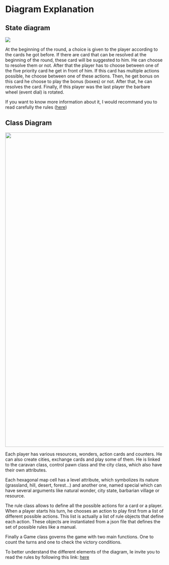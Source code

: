 # Diagram Explanation

## State diagram

<img src="./res/state-digram">

At the beginning of the round, a choice is given to the player according to the cards he got before. If there are card that can be resolved at the beginning of the round, these card will be suggested to him. He can choose to resolve them or not.
After that the player has to choose between one of the five priority card he get in front of him. If this card has multiple actions possible, he choose between one of these actions. Then, he get bonus on this card he choose to play the bonus (boxes) or not.
After that, he can resolves the card. 
Finally, if this player was the last player the barbare wheel (event dial) is rotated.

If you want to know more information about it, I would recommand you to read carefully the rules ([here](https://niskut.github.io/Civilization/md_docs_rules_rules.html))

## Class Diagram

<img src="class-diagram.png" width="1000">

Each player has various resources, wonders, action cards and counters. He can also create cities, exchange cards and play some of them. He is linked to the caravan class, control pawn class and the city class, which also have their own attributes.

Each hexagonal map cell has a level attribute, which symbolizes its nature (grassland, hill, desert, forest...) and another one, named special which can have several arguments like natural wonder, city state, barbarian village or resource.

The rule class allows to define all the possible actions for a card or a player. When a player starts his turn, he chooses an action to play first from a list of different possible actions. This list is actually a list of rule objects that define each action. These objects are instantiated from a json file that defines the set of possible rules like a manual.

Finally a Game class governs the game with two main functions. One to count the turns and one to check the victory conditions.

To better understand the different elements of the diagram, Ie invite you to read the rules by following this link: [here](https://niskut.github.io/Civilization/md_docs_rules_rules.html)


